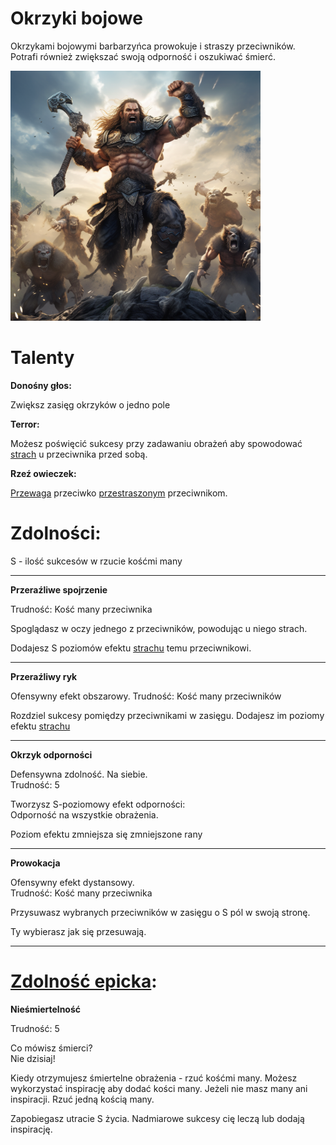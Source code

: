 # Okrzyki bojowe

Okrzykami bojowymi barbarzyńca prowokuje i straszy przeciwników.\
Potrafi również zwiększać swoją odporność i oszukiwać śmierć. 

<img src="imgs/okrzyki-bojowe.png" width="400">

# Talenty

**Donośny głos:**

Zwiększ zasięg okrzyków o jedno pole

**Terror:**

Możesz poświęcić sukcesy przy zadawaniu obrażeń aby spowodować [strach](/docs/efekty/strach.md) u przeciwnika przed sobą.

**Rzeź owieczek:**

[Przewaga](/docs/przewaga.md) przeciwko [przestraszonym](/docs/efekty/strach.md) przeciwnikom.

# Zdolności:

S - ilość sukcesów w rzucie kośćmi many

___
**Przeraźliwe spojrzenie**

Trudność: Kość many przeciwnika

Spoglądasz w oczy jednego z przeciwników, powodując u niego strach.

Dodajesz S poziomów efektu [strachu](/docs/efekty/strach.md) temu przeciwnikowi.
___
**Przeraźliwy ryk**

Ofensywny efekt obszarowy.
Trudność: Kość many przeciwników

Rozdziel sukcesy pomiędzy przeciwnikami w zasięgu.
Dodajesz im poziomy efektu [strachu](/docs/efekty/strach.md)
___
**Okrzyk odporności**

Defensywna zdolność. Na siebie.\
Trudność: 5

Tworzysz S-poziomowy efekt odporności:\
Odporność na wszystkie obrażenia.

Poziom efektu zmniejsza się zmniejszone rany
___
**Prowokacja**

Ofensywny efekt dystansowy.\
Trudność: Kość many przeciwnika

Przysuwasz wybranych przeciwników w zasięgu o S pól w swoją stronę.

Ty wybierasz jak się przesuwają.
___
# [Zdolność epicka](/docs/zdolnosc-epicka.md):

**Nieśmiertelność**

Trudność: 5

Co mówisz śmierci?\
Nie dzisiaj!

Kiedy otrzymujesz śmiertelne obrażenia - rzuć kośćmi many.
Możesz wykorzystać inspirację aby dodać kości many.
Jeżeli nie masz many ani inspiracji. Rzuć jedną kością many.

Zapobiegasz utracie S życia. Nadmiarowe sukcesy cię leczą lub dodają inspirację.
